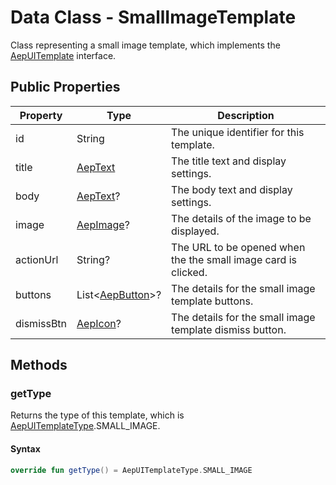 # Data Class - SmallImageTemplate

Class representing a small image template, which implements the [AepUITemplate](aepuitemplate.md) interface.

## Public Properties

| Property   | Type                               | Description                                                  |
| ---------- | ---------------------------------- | ------------------------------------------------------------ |
| id         | String                             | The unique identifier for this template.                     |
| title      | [AepText](./aeptext.md)            | The title text and display settings.                         |
| body       | [AepText](./aeptext.md)?           | The body text and display settings.                          |
| image      | [AepImage](./aepimage.md)?         | The details of the image to be displayed.                    |
| actionUrl  | String?                            | The URL to be opened when the the small image card is clicked. |
| buttons    | List<[AepButton](./aepbutton.md)>? | The details for the small image template buttons.            |
| dismissBtn | [AepIcon](./aepicon.md)?           | The details for the small image template dismiss button.     |

## Methods

### getType 

Returns the type of this template, which is [AepUITemplateType](aepuitemplatetype.md).SMALL_IMAGE.

#### Syntax

``` kotlin
override fun getType() = AepUITemplateType.SMALL_IMAGE
```